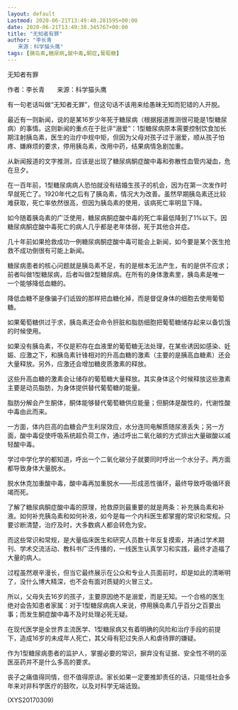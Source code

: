 ```yaml
---
layout: default
Lastmod: 2020-06-21T13:49:40.281595+00:00
date: 2020-06-21T13:49:38.345767+00:00
title: "无知者有罪"
author: "李长青
　　来源：科学猫头鹰"
tags: [胰岛素,糖尿病,酸中毒,酮症,葡萄糖]
---
```


无知者有罪

作者：李长青　　来源：科学猫头鹰

有一句老话叫做“无知者无罪”，但这句话不该用来给愚昧无知而犯错的人开脱。

最近有一则新闻，说的是某16岁少年死于糖尿病（根据报道推测很可能是1型糖尿病）的事情。这则新闻的重点在于批评“溺爱”：1型糖尿病原本需要控制饮食加长期注射胰岛素，医生的治疗中规中矩，但因为父母对孩子过于溺爱，顺从孩子怕疼、嫌麻烦的要求，停用胰岛素，改用中药，结果病情急剧加重。

从新闻报道的文字推测，应该是出现了糖尿病酮症酸中毒和弥散性血管内凝血，危在旦夕。

在一百年前，1型糖尿病病人恐怕就没有结婚生孩子的机会，因为在第一次发作时早就死亡了。1920年代之后有了胰岛素，情况大为改善。虽然早期胰岛素还比较难获取，死亡率依然很高，但因为胰岛素的使用，该病死亡率明显下降。

如今随着胰岛素的广泛使用，糖尿病酮症酸中毒的死亡率最低降到了1%以下。因糖尿病酮症酸中毒死亡的病人几乎都是老年体弱，死于其他合并症。

几十年前如果抢救成功一例糖尿病酮症酸中毒可能会上新闻，如今要是某个医生抢救不成功倒很有可能上新闻。

糖尿病患者的核心问题就是胰岛素不足，有的是根本无法产生，有的是供不应求；前者叫做1型糖尿病，后者叫做2型糖尿病。在所有的身体激素里，胰岛素是唯一一个能够降低血糖的。

降低血糖不是像骗子们诋毁的那样把血糖化掉，而是督促身体的细胞去使用葡萄糖。

如果葡萄糖供过于求，胰岛素还会命令肝脏和脂肪细胞把葡萄糖储存起来以备饥饿的时候使用。

如果没有胰岛素，不仅是积存在血液里的葡萄糖无法处理，在某些诱因如感染、妊娠、应激之下，和胰岛素针锋相对的升高血糖的激素（主要的是胰高血糖素）还会大量释放。另外，应激还会增加糖皮质激素的释放。

这些升高血糖的激素会让储存的葡萄糖大量释放。其实身体这个时候释放这些激素主要是动员脂肪，为身体提供替代葡萄糖的能量。

脂肪分解会产生酮体，酮体能够替代葡萄糖供应能量；但酮体是酸性的，代谢性酸中毒由此而来。

一方面，体内巨高的血糖会产生利尿效应，水分连同电解质随尿液丢失；另一方面，酸中毒促使呼吸系统超负荷工作，通过呼出二氧化碳的方式排出大量碳酸以减轻酸中毒。

学过中学化学的都知道，呼出一个二氧化碳分子就要同时呼出一个水分子。两方面都导致身体大量脱水。

脱水休克加重酸中毒，酸中毒再加重脱水——形成恶性循环，最终导致呼吸循环衰竭而死。

了解了糖尿病酮症酸中毒的原理，抢救原则最重要的就是两条：补充胰岛素和补液。如何补充胰岛素和如何补液，如今是每一个内科医生都掌握的常识和常规。只要诊断清楚，治疗及时，大多数病人都会转危为安。

而这些常识和常规，是大量临床医生和研究人员数十年反复摸索，并通过学术期刊、学术交流活动、教科书广泛传播的，一线医生认真学习和实践，最终才造福了大量的病人。

过程虽然艰辛漫长，但当它最终展示在公众和专业人员面前时，却是如此的清晰明了，没什么博大精深，也不会有面对质疑的火冒三丈。

所以，父母失去16岁的孩子，主要原因绝不是溺爱，而是无知。一个合格的医生绝对会告知患者家属：对于1型糖尿病病人来说，停用胰岛素几乎百分之百要出事；而发生酮症酸中毒不及时处理必死无疑。

在现代医学是全世界主流医学、1型糖尿病又有着明确的风险和治疗手段的前提下，造成16岁的未成年人死亡，其父母有犯过失杀人和虐待罪的嫌疑。

作为1型糖尿病患者的监护人，掌握必要的常识，摒弃没有证据、安全性不明的巫医巫药并不是什么多高的要求。

丧子之痛值得同情，但不值得原谅。家长如果一定要推卸责任的话，只能怪社会多年来对非科学医疗的鼓吹，以及对科学无端诋毁。

(XYS20170309)

